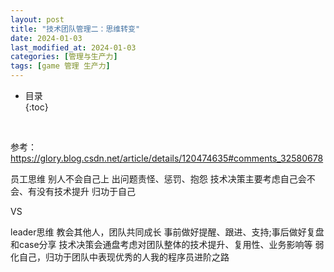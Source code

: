 ```yaml
---
layout: post
title: "技术团队管理二：思维转变"
date: 2024-01-03
last_modified_at: 2024-01-03
categories: [管理与生产力]
tags: [game 管理 生产力]
---
```


* 目录  
{:toc}
<br/>

参考：https://glory.blog.csdn.net/article/details/120474635#comments_32580678

员工思维
别人不会自己上
出问题责怪、惩罚、抱怨
技术决策主要考虑自己会不会、有没有技术提升
归功于自己

VS

leader思维
教会其他人，团队共同成长
事前做好提醒、跟进、支持;事后做好复盘和case分享
技术决策会通盘考虑对团队整体的技术提升、复用性、业务影响等
弱化自己，归功于团队中表现优秀的人我的程序员进阶之路